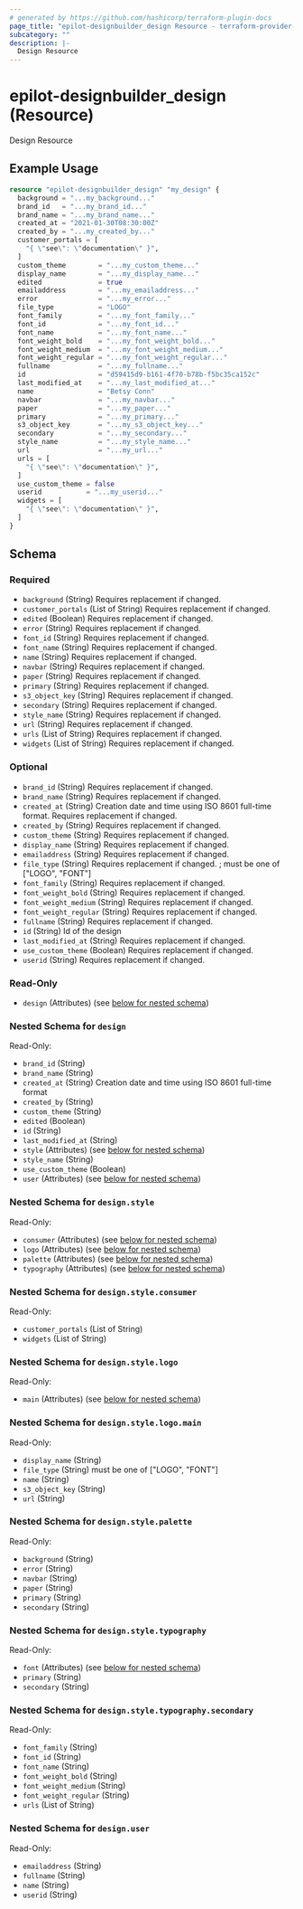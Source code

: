 ```yaml
---
# generated by https://github.com/hashicorp/terraform-plugin-docs
page_title: "epilot-designbuilder_design Resource - terraform-provider-epilot-designbuilder"
subcategory: ""
description: |-
  Design Resource
---
```


# epilot-designbuilder_design (Resource)

Design Resource

## Example Usage

```terraform
resource "epilot-designbuilder_design" "my_design" {
  background = "...my_background..."
  brand_id   = "...my_brand_id..."
  brand_name = "...my_brand_name..."
  created_at = "2021-01-30T08:30:00Z"
  created_by = "...my_created_by..."
  customer_portals = [
    "{ \"see\": \"documentation\" }",
  ]
  custom_theme        = "...my_custom_theme..."
  display_name        = "...my_display_name..."
  edited              = true
  emailaddress        = "...my_emailaddress..."
  error               = "...my_error..."
  file_type           = "LOGO"
  font_family         = "...my_font_family..."
  font_id             = "...my_font_id..."
  font_name           = "...my_font_name..."
  font_weight_bold    = "...my_font_weight_bold..."
  font_weight_medium  = "...my_font_weight_medium..."
  font_weight_regular = "...my_font_weight_regular..."
  fullname            = "...my_fullname..."
  id                  = "d59415d9-b161-4f70-b78b-f5bc35ca152c"
  last_modified_at    = "...my_last_modified_at..."
  name                = "Betsy Conn"
  navbar              = "...my_navbar..."
  paper               = "...my_paper..."
  primary             = "...my_primary..."
  s3_object_key       = "...my_s3_object_key..."
  secondary           = "...my_secondary..."
  style_name          = "...my_style_name..."
  url                 = "...my_url..."
  urls = [
    "{ \"see\": \"documentation\" }",
  ]
  use_custom_theme = false
  userid           = "...my_userid..."
  widgets = [
    "{ \"see\": \"documentation\" }",
  ]
}
```

<!-- schema generated by tfplugindocs -->
## Schema

### Required

- `background` (String) Requires replacement if changed.
- `customer_portals` (List of String) Requires replacement if changed.
- `edited` (Boolean) Requires replacement if changed.
- `error` (String) Requires replacement if changed.
- `font_id` (String) Requires replacement if changed.
- `font_name` (String) Requires replacement if changed.
- `name` (String) Requires replacement if changed.
- `navbar` (String) Requires replacement if changed.
- `paper` (String) Requires replacement if changed.
- `primary` (String) Requires replacement if changed.
- `s3_object_key` (String) Requires replacement if changed.
- `secondary` (String) Requires replacement if changed.
- `style_name` (String) Requires replacement if changed.
- `url` (String) Requires replacement if changed.
- `urls` (List of String) Requires replacement if changed.
- `widgets` (List of String) Requires replacement if changed.

### Optional

- `brand_id` (String) Requires replacement if changed.
- `brand_name` (String) Requires replacement if changed.
- `created_at` (String) Creation date and time using ISO 8601 full-time format. Requires replacement if changed.
- `created_by` (String) Requires replacement if changed.
- `custom_theme` (String) Requires replacement if changed.
- `display_name` (String) Requires replacement if changed.
- `emailaddress` (String) Requires replacement if changed.
- `file_type` (String) Requires replacement if changed. ; must be one of ["LOGO", "FONT"]
- `font_family` (String) Requires replacement if changed.
- `font_weight_bold` (String) Requires replacement if changed.
- `font_weight_medium` (String) Requires replacement if changed.
- `font_weight_regular` (String) Requires replacement if changed.
- `fullname` (String) Requires replacement if changed.
- `id` (String) Id of the design
- `last_modified_at` (String) Requires replacement if changed.
- `use_custom_theme` (Boolean) Requires replacement if changed.
- `userid` (String) Requires replacement if changed.

### Read-Only

- `design` (Attributes) (see [below for nested schema](#nestedatt--design))

<a id="nestedatt--design"></a>
### Nested Schema for `design`

Read-Only:

- `brand_id` (String)
- `brand_name` (String)
- `created_at` (String) Creation date and time using ISO 8601 full-time format
- `created_by` (String)
- `custom_theme` (String)
- `edited` (Boolean)
- `id` (String)
- `last_modified_at` (String)
- `style` (Attributes) (see [below for nested schema](#nestedatt--design--style))
- `style_name` (String)
- `use_custom_theme` (Boolean)
- `user` (Attributes) (see [below for nested schema](#nestedatt--design--user))

<a id="nestedatt--design--style"></a>
### Nested Schema for `design.style`

Read-Only:

- `consumer` (Attributes) (see [below for nested schema](#nestedatt--design--style--consumer))
- `logo` (Attributes) (see [below for nested schema](#nestedatt--design--style--logo))
- `palette` (Attributes) (see [below for nested schema](#nestedatt--design--style--palette))
- `typography` (Attributes) (see [below for nested schema](#nestedatt--design--style--typography))

<a id="nestedatt--design--style--consumer"></a>
### Nested Schema for `design.style.consumer`

Read-Only:

- `customer_portals` (List of String)
- `widgets` (List of String)


<a id="nestedatt--design--style--logo"></a>
### Nested Schema for `design.style.logo`

Read-Only:

- `main` (Attributes) (see [below for nested schema](#nestedatt--design--style--logo--main))

<a id="nestedatt--design--style--logo--main"></a>
### Nested Schema for `design.style.logo.main`

Read-Only:

- `display_name` (String)
- `file_type` (String) must be one of ["LOGO", "FONT"]
- `name` (String)
- `s3_object_key` (String)
- `url` (String)



<a id="nestedatt--design--style--palette"></a>
### Nested Schema for `design.style.palette`

Read-Only:

- `background` (String)
- `error` (String)
- `navbar` (String)
- `paper` (String)
- `primary` (String)
- `secondary` (String)


<a id="nestedatt--design--style--typography"></a>
### Nested Schema for `design.style.typography`

Read-Only:

- `font` (Attributes) (see [below for nested schema](#nestedatt--design--style--typography--font))
- `primary` (String)
- `secondary` (String)

<a id="nestedatt--design--style--typography--font"></a>
### Nested Schema for `design.style.typography.secondary`

Read-Only:

- `font_family` (String)
- `font_id` (String)
- `font_name` (String)
- `font_weight_bold` (String)
- `font_weight_medium` (String)
- `font_weight_regular` (String)
- `urls` (List of String)




<a id="nestedatt--design--user"></a>
### Nested Schema for `design.user`

Read-Only:

- `emailaddress` (String)
- `fullname` (String)
- `name` (String)
- `userid` (String)


